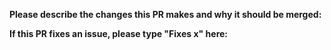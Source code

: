 **Please describe the changes this PR makes and why it should be merged:**

<!--
  An example would be "Fixes #3". Look at https://github.com/Millenaire/Millenaire/pull/5
-->
**If this PR fixes an issue, please type "Fixes x" here:**
